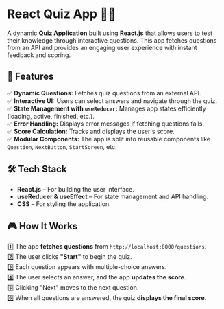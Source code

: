 # React Quiz App 🧠🎯  

A dynamic **Quiz Application** built using **React.js** that allows users to test their knowledge through interactive questions. This app fetches questions from an API and provides an engaging user experience with instant feedback and scoring.  

## 🚀 Features  

✅ **Dynamic Questions:** Fetches quiz questions from an external API.  
✅ **Interactive UI:** Users can select answers and navigate through the quiz.  
✅ **State Management with `useReducer`:** Manages app states efficiently (loading, active, finished, etc.).  
✅ **Error Handling:** Displays error messages if fetching questions fails.  
✅ **Score Calculation:** Tracks and displays the user's score.  
✅ **Modular Components:** The app is split into reusable components like `Question`, `NextButton`, `StartScreen`, etc.  

## 🛠 Tech Stack  

- **React.js** – For building the user interface.  
- **useReducer & useEffect** – For state management and API handling.  
- **CSS** – For styling the application.  

## 🎮 How It Works  

1️⃣ The app **fetches questions** from `http://localhost:8000/questions`.  
2️⃣ The user clicks **"Start"** to begin the quiz.  
3️⃣ Each question appears with multiple-choice answers.  
4️⃣ The user selects an answer, and the app **updates the score**.  
5️⃣ Clicking "Next" moves to the next question.  
6️⃣ When all questions are answered, the quiz **displays the final score**.  

